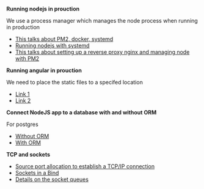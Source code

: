 **Running nodejs in prouction**

We use a process manager which manages the node process when running in production
- [This talks about PM2, docker, systemd](https://maximorlov.com/start-node-js-in-production/)
- [Running nodejs with systemd](https://www.axllent.org/docs/nodejs-service-with-systemd/)
- [This talks about setting up a reverse proxy nginx and managing node with PM2](https://www.digitalocean.com/community/tutorials/how-to-set-up-a-node-js-application-for-production-on-debian-10)

**Running angular in prouction**

We need to place the static files to a specifed location
- [Link 1](https://arjunphp.com/deploy-angular-app-production-nginx/)
- [Link 2](https://balramchavan.medium.com/deploy-angular-application-in-nginx-server-on-digitalocean-ubuntu-droplet-28380524811e)


**Connect NodeJS app to a database with and without ORM**

For postgres

- [Without ORM](https://dev.to/miku86/nodejs-postgresql-how-to-connect-our-database-to-our-simple-express-server-without-an-orm-10o0)
- [With ORM](https://dev.to/miku86/nodejs-postgresql-how-to-connect-our-database-to-our-simple-express-server-with-an-orm-gcm)

**TCP and sockets**

- [Source port allocation to establish a TCP/IP connection](https://idea.popcount.org/2014-04-03-bind-before-connect/)
- [Sockets in a Bind](https://blog.heroku.com/sockets-in-a-bind)
- [Details on the socket queues](https://blog.cloudflare.com/syn-packet-handling-in-the-wild/)